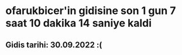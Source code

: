 # ofarukbicer'in gidisine son 1 gun 7 saat 10 dakika 14 saniye kaldi

## Gidis tarihi: 30.09.2022 :(